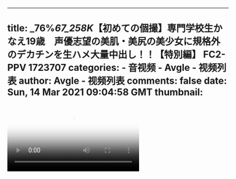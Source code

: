
---
title: _76%_67_258K_【初めての個撮】専門学校生かなえ19歳　声優志望の美肌・美尻の美少女に規格外のデカチンを生ハメ大量中出し！！【特別編】 FC2-PPV 1723707
categories: 
    - 音视频
    - Avgle - 视频列表
author: Avgle - 视频列表
comments: false
date: Sun, 14 Mar 2021 09:04:58 GMT
thumbnail: 
---

<div>   
<video controls loop poster="https://static-clst.avgle.com/videos/tmb15/500177/1.jpg" src="https://static-clst.avgle.com/videos/tmb15/500177/preview.mp4"></video>  
</div>
            